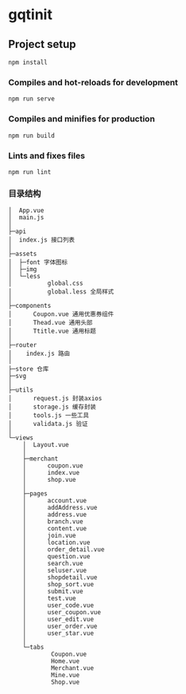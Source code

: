 <!--
 * @Author: your name
 * @Date: 2020-01-13 11:45:26
 * @LastEditTime: 2020-01-15 15:19:57
 * @LastEditors: your name
 * @Description: In User Settings Edit
 * @FilePath: \user\README.md
 -->
# gqtinit

## Project setup
```
npm install
```

### Compiles and hot-reloads for development
```
npm run serve
```

### Compiles and minifies for production
```
npm run build
```

### Lints and fixes files
```
npm run lint
```

### 目录结构
```
│  App.vue
│  main.js
│
├─api
│  index.js 接口列表
│
├─assets
│  ├─font 字体图标
│  ├─img
│  └─less
│          global.css
│          global.less 全局样式
│
├─components
│      Coupon.vue 通用优惠券组件
│      Thead.vue 通用头部
│      Ttitle.vue 通用标题
│
├─router
│    index.js 路由
│
├─store 仓库
├─svg
│
├─utils
│      request.js 封装axios
│      storage.js 缓存封装
│      tools.js 一些工具
│      validata.js 验证
│
└─views
    │  Layout.vue
    │
    ├─merchant
    │      coupon.vue
    │      index.vue
    │      shop.vue
    │
    ├─pages
    │      account.vue
    │      addAddress.vue
    │      address.vue
    │      branch.vue
    │      content.vue
    │      join.vue
    │      location.vue
    │      order_detail.vue
    │      question.vue
    │      search.vue
    │      seluser.vue
    │      shopdetail.vue
    │      shop_sort.vue
    │      submit.vue
    │      test.vue
    │      user_code.vue
    │      user_coupon.vue
    │      user_edit.vue
    │      user_order.vue
    │      user_star.vue
    │
    └─tabs
            Coupon.vue
            Home.vue
            Merchant.vue
            Mine.vue
            Shop.vue
```
